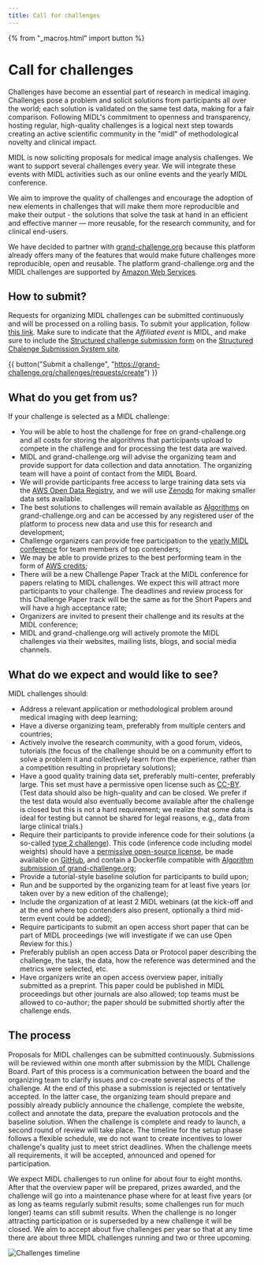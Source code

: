 ```yaml
---
title: Call for challenges
---
```

{% from "_macros.html" import button %}

# Call for challenges

Challenges have become an essential part of research in medical imaging. Challenges pose a problem and solicit solutions from participants all over the world; each solution is validated on the same test data, making for a fair comparison. Following MIDL's commitment to openness and transparency, hosting regular, high-quality challenges is a logical next step towards creating an active scientific community in the "midl" of methodological novelty and clinical impact.

MIDL is now soliciting proposals for medical image analysis challenges. We want to support several challenges every year. We will integrate these events with MIDL activities such as our online events and the yearly MIDL conference.

We aim to improve the quality of challenges and encourage the adoption of new elements in challenges that will make them more reproducible and make their output - the solutions that solve the task at hand in an efficient and effective manner — more reusable, for the research community, and for clinical end-users.

We have decided to partner with [grand-challenge.org](https://grand-challenge.org/) because this platform already offers many of the features that would make future challenges more reproducible, open and reusable. The platform grand-challenge.org and the MIDL challenges are supported by [Amazon Web Services](https://aws.amazon.com/).

## How to submit?

Requests for organizing MIDL challenges can be submitted continuously and will be processed on a rolling basis. To submit your application, follow [this link](https://grand-challenge.org/challenges/requests/create/). Make sure to indicate that the _Affiliated event_ is MIDL, and make sure to include the [Structured challenge submission form](https://www.biomedical-challenges.org/files/Suppl_2_%20StructuredDescriptionOfAChallengeDesign.pdf) on the [Structured Chalenge Submission System site](https://www.biomedical-challenges.org/).

{{ button("Submit a challenge", "https://grand-challenge.org/challenges/requests/create") }}

## What do you get from us?

If your challenge is selected as a MIDL challenge:

* You will be able to host the challenge for free on grand-challenge.org and all costs for storing the algorithms that participants upload to compete in the challenge and for processing the test data are waived.
* MIDL and grand-challenge.org will advise the organizing team and provide support for data collection and data annotation. The organizing team will have a point of contact from the MIDL Board.
* We will provide participants free access to large training data sets via the [AWS Open Data Registry](https://registry.opendata.aws/), and we will use [Zenodo](https://zenodo.org/) for making smaller data sets available.
* The best solutions to challenges will remain available as [Algorithms](https://grand-challenge.org/algorithms/) on grand-challenge.org and can be accessed by any registered user of the platform to process new data and use this for research and development;
* Challenge organizers can provide free participation to the [yearly MIDL conference](https://www.midl.io/) for team members of top contenders;
* We may be able to provide prizes to the best performing team in the form of [AWS credits](https://aws.amazon.com/awscredits/);
* There will be a new Challenge Paper Track at the MIDL conference for papers relating to MIDL challenges. We expect this will attract more participants to your challenge. The deadlines and review process for this Challenge Paper track will be the same as for the Short Papers and will have a high acceptance rate;
* Organizers are invited to present their challenge and its results at the MIDL conference;
* MIDL and grand-challenge.org will actively promote the MIDL challenges via their websites, mailing lists, blogs, and social media channels.


## What do we expect and would like to see?
MIDL challenges should:

* Address a relevant application or methodological problem around medical imaging with deep learning;
* Have a diverse organizing team, preferably from multiple centers and countries;
* Actively involve the research community, with a good forum, videos, tutorials (the focus of the challenge should be on a community effort to solve a problem it and collectively learn from the experience, rather than a competition resulting in proprietary solutions);
* Have a good quality training data set, preferably multi-center, preferably large. This set must have a permissive open license such as [CC-BY](https://creativecommons.org/licenses/by/4.0/). (Test data should also be high-quality and can be closed. We prefer if the test data would also eventually become available after the challenge is closed but this is not a hard requirement; we realize that some data is ideal for testing but cannot be shared for legal reasons, e.g., data from large clinical trials.)
* Require their participants to provide inference code for their solutions (a so-called [type 2 challenge](https://grand-challenge.org/documentation/challenges/)). This code (inference code including model weights) should have a [permissive open-source license](https://www.mend.io/resources/blog/open-source-licenses-explained/), be made available on [GitHub](https://github.com/), and contain a Dockerfile compatible with [Algorithm submission of grand-challenge.org](https://grand-challenge.org/documentation/create-your-own-algorithm/);
* Provide a tutorial-style baseline solution for participants to build upon;
* Run and be supported by the organizing team for at least five years (or taken over by a new edition of the challenge);
* Include the organization of at least 2 MIDL webinars (at the kick-off and at the end where top contenders also present, optionally a third mid-term event could be added);
* Require participants to submit an open access short paper that can be part of MIDL proceedings (we will investigate if we can use Open Review for this.)
* Preferably publish an open access Data or Protocol paper describing the challenge, the task, the data, how the reference was determined and the metrics were selected, etc.
* Have organizers write an open access overview paper, initially submitted as a preprint. This paper could be published in MIDL proceedings but other journals are also allowed; top teams must be allowed to co-author; the paper should be submitted shortly after the challenge ends.


## The process
Proposals for MIDL challenges can be submitted continuously. Submissions will be reviewed within one month after submission by the MIDL Challenge Board. Part of this process is a communication between the board and the organizing team to clarify issues and co-create several aspects of the challenge. At the end of this phase a submission is rejected or tentatively accepted. In the latter case, the organizing team should prepare and possibly already publicly announce the challenge, complete the website, collect and annotate the data, prepare the evaluation protocols and the baseline solution. When the challenge is complete and ready to launch, a second round of review will take place. The timeline for the setup phase follows a flexible schedule, we do not want to create incentives to lower challenge's quality just to meet strict deadlines. When the challenge meets all requirements, it will be accepted, announced and opened for participation.

We expect MIDL challenges to run online for about four to eight months. After that the overview paper will be prepared, prizes awarded, and the challenge will go into a maintenance phase where for at least five years (or as long as teams regularly submit results; some challenges run for much longer) teams can still submit results. When the challenge is no longer attracting participation or is superseded by a new challenge it will be closed. We aim to accept about five challenges per year so that at any time there are about three MIDL challenges running and two or three upcoming.

![Challenges timeline](images/challenges_timeline.png)
